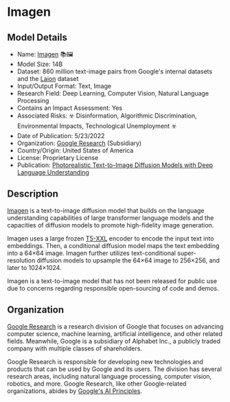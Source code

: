 # Imagen

## Model Details

- Name:  [Imagen](https://imagen.research.google/) 📚🖼️
- Model Size: 14B
- Dataset: 860 million text-image pairs from Google's internal datasets and the [Laion](https://huggingface.co/datasets/laion/laion400m) dataset
- Input/Output Format: Text, Image
- Research Field: Deep Learning, Computer Vision, Natural Language Processing
- Contains an Impact Assessment: Yes
- Associated Risks: ☣️ Disinformation, Algorithmic Discrimination, Environmental Impacts, Technological Unemployment ☣️
- Date of Publication: 5/23/2022
- Organization: [Google Research](https://research.google/) (Subsidiary)
- Country/Origin: United States of America
- License: Proprietary License
- Publication: [Photorealistic Text-to-Image Diffusion Models with Deep Language Understanding](https://arxiv.org/abs/2205.11487)

## Description

[Imagen](https://imagen.research.google/) is a text-to-image diffusion model that builds on the language understanding capabilities of large transformer language models and the capacities of diffusion models to promote high-fidelity image generation.

Imagen uses a large frozen [T5-XXL](https://huggingface.co/google/t5-efficient-xxl) encoder to encode the input text into embeddings. Then, a conditional diffusion model maps the text embedding into a 64×64 image. Imagen further utilizes text-conditional super-resolution diffusion models to upsample the 64×64 image to 256×256, and later to 1024×1024.

Imagen is a text-to-image model that has not been released for public use due to concerns regarding responsible open-sourcing of code and demos.

## Organization

[Google Research](https://research.google/) is a research division of Google that focuses on advancing computer science, machine learning, artificial intelligence, and other related fields. Meanwhile, Google is a subsidiary of Alphabet Inc., a publicly traded company with multiple classes of shareholders.  
  
Google Research is responsible for developing new technologies and products that can be used by Google and its users. The division has several research areas, including natural language processing, computer vision, robotics, and more. Google Research, like other Google-related organizations, abides by [Google's AI Principles](https://ai.google/responsibility/principles/).

